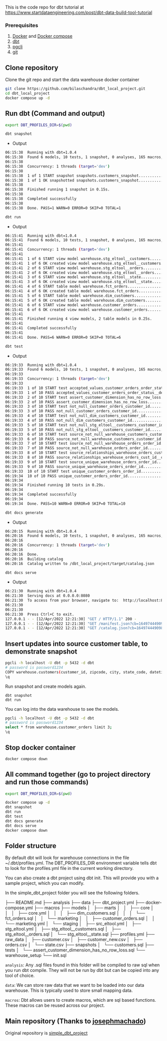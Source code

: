 This is the code repo for dbt tutorial at https://www.startdataengineering.com/post/dbt-data-build-tool-tutorial

### Prerequisites

1. [Docker](https://docs.docker.com/get-docker/) and [Docker compose](https://docs.docker.com/compose/install/)
2. [dbt](https://docs.getdbt.com/dbt-cli/installation/)
3. [pgcli](https://www.pgcli.com/install)
4. [git](https://git-scm.com/book/en/v2/Getting-Started-Installing-Git)

## Clone repository
Clone the git repo and start the data warehouse docker container

```bash
git clone https://github.com/bilaschandra/dbt_local_project.git
cd dbt_local_project
docker compose up -d
```

## Run dbt (Command and output)

```bash
export DBT_PROFILES_DIR=$(pwd)
```
```bash
dbt snapshot
```
- Output
```bash
06:15:38  Running with dbt=1.0.4
06:15:38  Found 6 models, 10 tests, 1 snapshot, 0 analyses, 165 macros, 0 operations, 0 seed files, 3 sources, 0 exposures, 0 metrics
06:15:38  
06:15:38  Concurrency: 1 threads (target='dev')
06:15:38  
06:15:38  1 of 1 START snapshot snapshots.customers_snapshot.............................. [RUN]
06:15:38  1 of 1 OK snapshotted snapshots.customers_snapshot.............................. [SELECT 100 in 0.05s]
06:15:38  
06:15:38  Finished running 1 snapshot in 0.15s.
06:15:38  
06:15:38  Completed successfully
06:15:38  
06:15:38  Done. PASS=1 WARN=0 ERROR=0 SKIP=0 TOTAL=1
```

```bash
dbt run
```
- Output
```bash
06:15:41  Running with dbt=1.0.4
06:15:41  Found 6 models, 10 tests, 1 snapshot, 0 analyses, 165 macros, 0 operations, 0 seed files, 3 sources, 0 exposures, 0 metrics
06:15:41  
06:15:41  Concurrency: 1 threads (target='dev')
06:15:41  
06:15:41  1 of 6 START view model warehouse.stg_eltool__customers......................... [RUN]
06:15:41  1 of 6 OK created view model warehouse.stg_eltool__customers.................... [CREATE VIEW in 0.03s]
06:15:41  2 of 6 START view model warehouse.stg_eltool__orders............................ [RUN]
06:15:41  2 of 6 OK created view model warehouse.stg_eltool__orders....................... [CREATE VIEW in 0.02s]
06:15:41  3 of 6 START view model warehouse.stg_eltool__state............................. [RUN]
06:15:41  3 of 6 OK created view model warehouse.stg_eltool__state........................ [CREATE VIEW in 0.02s]
06:15:41  4 of 6 START table model warehouse.fct_orders................................... [RUN]
06:15:41  4 of 6 OK created table model warehouse.fct_orders.............................. [SELECT 999 in 0.03s]
06:15:41  5 of 6 START table model warehouse.dim_customers................................ [RUN]
06:15:41  5 of 6 OK created table model warehouse.dim_customers........................... [SELECT 100 in 0.02s]
06:15:41  6 of 6 START view model warehouse.customer_orders............................... [RUN]
06:15:41  6 of 6 OK created view model warehouse.customer_orders.......................... [CREATE VIEW in 0.02s]
06:15:41  
06:15:41  Finished running 4 view models, 2 table models in 0.25s.
06:15:41  
06:15:41  Completed successfully
06:15:41  
06:15:41  Done. PASS=6 WARN=0 ERROR=0 SKIP=0 TOTAL=6
```

```bash
dbt test
```
- Output
```bash
06:19:33  Running with dbt=1.0.4
06:19:33  Found 6 models, 10 tests, 1 snapshot, 0 analyses, 165 macros, 0 operations, 0 seed files, 3 sources, 0 exposures, 0 metrics
06:19:33  
06:19:33  Concurrency: 1 threads (target='dev')
06:19:33  
06:19:33  1 of 10 START test accepted_values_customer_orders_order_status__delivered__invoiced__shipped__processing__canceled__unavailable [RUN]
06:19:33  1 of 10 PASS accepted_values_customer_orders_order_status__delivered__invoiced__shipped__processing__canceled__unavailable [PASS in 0.03s]
06:19:33  2 of 10 START test assert_customer_dimension_has_no_row_loss.................... [RUN]
06:19:33  2 of 10 PASS assert_customer_dimension_has_no_row_loss.......................... [PASS in 0.01s]
06:19:33  3 of 10 START test not_null_customer_orders_customer_id......................... [RUN]
06:19:33  3 of 10 PASS not_null_customer_orders_customer_id............................... [PASS in 0.02s]
06:19:33  4 of 10 START test not_null_dim_customers_customer_id........................... [RUN]
06:19:33  4 of 10 PASS not_null_dim_customers_customer_id................................. [PASS in 0.01s]
06:19:33  5 of 10 START test not_null_stg_eltool__customers_customer_id................... [RUN]
06:19:33  5 of 10 PASS not_null_stg_eltool__customers_customer_id......................... [PASS in 0.01s]
06:19:33  6 of 10 START test source_not_null_warehouse_customers_customer_id.............. [RUN]
06:19:33  6 of 10 PASS source_not_null_warehouse_customers_customer_id.................... [PASS in 0.02s]
06:19:33  7 of 10 START test source_not_null_warehouse_orders_order_id.................... [RUN]
06:19:33  7 of 10 PASS source_not_null_warehouse_orders_order_id.......................... [PASS in 0.02s]
06:19:33  8 of 10 START test source_relationships_warehouse_orders_cust_id__customer_id__source_warehouse_customers_ [RUN]
06:19:33  8 of 10 PASS source_relationships_warehouse_orders_cust_id__customer_id__source_warehouse_customers_ [PASS in 0.02s]
06:19:33  9 of 10 START test source_unique_warehouse_orders_order_id...................... [RUN]
06:19:33  9 of 10 PASS source_unique_warehouse_orders_order_id............................ [PASS in 0.02s]
06:19:33  10 of 10 START test unique_customer_orders_order_id............................. [RUN]
06:19:34  10 of 10 PASS unique_customer_orders_order_id................................... [PASS in 0.02s]
06:19:34  
06:19:34  Finished running 10 tests in 0.29s.
06:19:34  
06:19:34  Completed successfully
06:19:34  
06:19:34  Done. PASS=10 WARN=0 ERROR=0 SKIP=0 TOTAL=10
```

```bash
dbt docs generate
```
- Output
```bash
06:20:15  Running with dbt=1.0.4
06:20:16  Found 6 models, 10 tests, 1 snapshot, 0 analyses, 165 macros, 0 operations, 0 seed files, 3 sources, 0 exposures, 0 metrics
06:20:16  
06:20:16  Concurrency: 1 threads (target='dev')
06:20:16  
06:20:16  Done.
06:20:16  Building catalog
06:20:16  Catalog written to /dbt_local_project/target/catalog.json
```

```bash
dbt docs serve
```
- Output
```bash
06:21:30  Running with dbt=1.0.4
06:21:30  Serving docs at 0.0.0.0:8080
06:21:30  To access from your browser, navigate to:  http://localhost:8080
06:21:30  
06:21:30  
06:21:30  Press Ctrl+C to exit.
127.0.0.1 - - [12/Apr/2022 12:21:30] "GET / HTTP/1.1" 200 -
127.0.0.1 - - [12/Apr/2022 12:21:30] "GET /manifest.json?cb=1649744490987 HTTP/1.1" 200 -
127.0.0.1 - - [12/Apr/2022 12:21:30] "GET /catalog.json?cb=1649744490987 HTTP/1.1" 200 -
```

## Insert updates into source customer table, to demonstrate snapshot

```bash
pgcli -h localhost -U dbt -p 5432 -d dbt
# password is password1234
COPY warehouse.customers(customer_id, zipcode, city, state_code, datetime_created, datetime_updated) FROM '/input_data/customer_new.csv' DELIMITER ',' CSV HEADER;
\q
```

Run snapshot and create models again.

```
dbt snapshot
dbt run
```

You can log into the data warehouse to see the models.

```bash
pgcli -h localhost -U dbt -p 5432 -d dbt
# password is password1234
select * from warehouse.customer_orders limit 3;
\q
```

## Stop docker container

```bash
docker compose down
```

## All command together (go to project directory and run those commands)

```bash
export DBT_PROFILES_DIR=$(pwd)

docker compose up -d
dbt snapshot
dbt run
dbt test
dbt docs generate
dbt docs serve
docker compose down
```

## Folder structure
By default dbt will look for warehouse connections in the file ~/.dbt/profiles.yml. The DBT_PROFILES_DIR environment variable tells dbt to look for the profiles.yml file in the current working directory.

You can also create a dbt project using dbt init. This will provide you with a sample project, which you can modify.

In the simple_dbt_project folder you will see the following folders.

├── README.md
├── analysis
├── data
├── dbt_project.yml
├── docker-compose.yml
├── macros
├── models
│   ├── marts
│   │   ├── core
│   │   │   ├── core.yml
│   │   │   ├── dim_customers.sql
│   │   │   └── fct_orders.sql
│   │   └── marketing
│   │       ├── customer_orders.sql
│   │       └── marketing.yml
│   └── staging
│       ├── src_eltool.yml
│       ├── stg_eltool.yml
│       ├── stg_eltool__customers.sql
│       ├── stg_eltool__orders.sql
│       └── stg_eltool__state.sql
├── profiles.yml
├── raw_data
│   ├── customer.csv
│   ├── customer_new.csv
│   ├── orders.csv
│   └── state.csv
├── snapshots
│   └── customers.sql
├── tests
│   └── assert_customer_dimension_has_no_row_loss.sql
└── warehouse_setup
    └── init.sql

`analysis`: Any .sql files found in this folder will be compiled to raw sql when you run dbt compile. They will not be run by dbt but can be copied into any tool of choice.

`data`: We can store raw data that we want to be loaded into our data warehouse. This is typically used to store small mapping data.

`macros`: Dbt allows users to create macros, which are sql based functions. These macros can be reused across our project.
## Main repository (Thanks to [josephmachado](https://github.com/josephmachado))

Original repository is [simple_dbt_project](https://github.com/josephmachado/simple_dbt_project)
